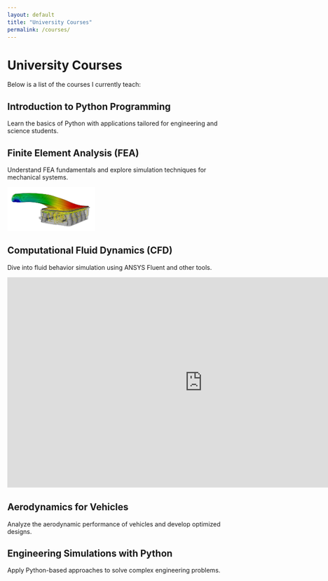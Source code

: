 ```yaml
---
layout: default
title: "University Courses"
permalink: /courses/
---
```


# University Courses

Below is a list of the courses I currently teach:

## **Introduction to Python Programming**
Learn the basics of Python with applications tailored for engineering and science students.

## **Finite Element Analysis (FEA)**
Understand FEA fundamentals and explore simulation techniques for mechanical systems.

<img src="assets/images/prueba.jpg" alt="Imagen" width="200" height="100">

## **Computational Fluid Dynamics (CFD)**
Dive into fluid behavior simulation using ANSYS Fluent and other tools.

<iframe width="890" height="480" src="https://www.youtube.com/embed/uGyeBgO4le0" title="Differences between VOF and Euler/Euler approach in multiphase CFD simulation with OpenFOAM" frameborder="0" allow="accelerometer; autoplay; clipboard-write; encrypted-media; gyroscope; picture-in-picture; web-share" referrerpolicy="strict-origin-when-cross-origin" allowfullscreen></iframe>

## **Aerodynamics for Vehicles**
Analyze the aerodynamic performance of vehicles and develop optimized designs.

## **Engineering Simulations with Python**
Apply Python-based approaches to solve complex engineering problems.
